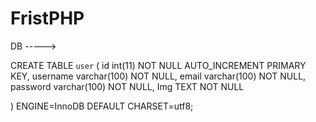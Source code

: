 # FristPHP

DB ----->

CREATE TABLE `user` (
  id int(11) NOT NULL AUTO_INCREMENT PRIMARY KEY,
  username varchar(100) NOT NULL,
  email varchar(100) NOT NULL,
  password varchar(100) NOT NULL,
  Img TEXT NOT NULL

) ENGINE=InnoDB DEFAULT CHARSET=utf8;